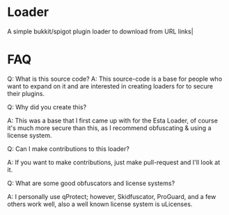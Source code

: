# Loader
A simple bukkit/spigot plugin loader to download from URL links|

# FAQ
Q: What is this source code?
A: This source-code is a base for people who want to expand on it and are interested in creating loaders for to secure their plugins.

Q: Why did you create this?

A: This was a base that I first came up with for the Esta Loader, of course it's much more secure than this, as I recommend obfuscating & using a license system.

Q: Can I make contributions to this loader?

A: If you want to make contributions, just make pull-request and I'll look at it.

Q: What are some good obfuscators and license systems?

A: I personally use qProtect; however, Skidfuscator, ProGuard, and a few others work well, also a well known license system is uLicenses.
